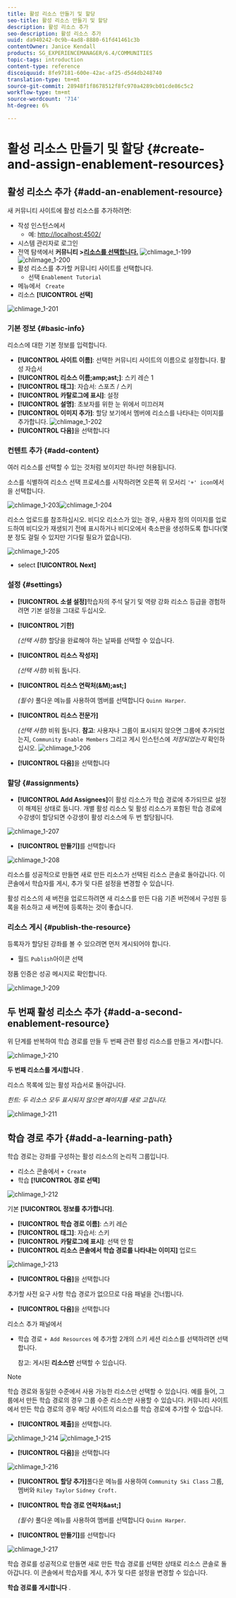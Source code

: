 ```yaml
---
title: 활성 리소스 만들기 및 할당
seo-title: 활성 리소스 만들기 및 할당
description: 활성 리소스 추가
seo-description: 활성 리소스 추가
uuid: da940242-0c9b-4ad8-8880-61fd41461c3b
contentOwner: Janice Kendall
products: SG_EXPERIENCEMANAGER/6.4/COMMUNITIES
topic-tags: introduction
content-type: reference
discoiquuid: 8fe97181-600e-42ac-af25-d5d4db248740
translation-type: tm+mt
source-git-commit: 28948f1f8678512f8fc970a4289cb01cde86c5c2
workflow-type: tm+mt
source-wordcount: '714'
ht-degree: 6%

---
```



# 활성 리소스 만들기 및 할당 {#create-and-assign-enablement-resources}

## 활성 리소스 추가 {#add-an-enablement-resource}

새 커뮤니티 사이트에 활성 리소스를 추가하려면:

* 작성 인스턴스에서
   * 예: [http://localhost:4502/](http://localhost:4503/)
* 시스템 관리자로 로그인
* 전역 탐색에서 **커뮤니티 >[리소스를 선택합니다.](resources.md)**   ![chlimage_1-199](assets/chlimage_1-199.png)
   ![chlimage_1-200](assets/chlimage_1-200.png)
* 활성 리소스를 추가할 커뮤니티 사이트를 선택합니다.
   * 선택 `Enablement Tutorial`
* 메뉴에서 ` Create`
* 리소스 **[!UICONTROL 선택]**

![chlimage_1-201](assets/chlimage_1-201.png)

### 기본 정보 {#basic-info}

리소스에 대한 기본 정보를 입력합니다.

* **[!UICONTROL 사이트 이름]**:
선택한 커뮤니티 사이트의 이름으로 설정합니다. 활성 자습서
* **[!UICONTROL 리소스 이름;amp;ast;]**: 스키 레슨 1
* **[!UICONTROL 태그]**: 자습서: 스포츠 / 스키
* **[!UICONTROL 카탈로그에 표시]**: 설정
* **[!UICONTROL 설명]**: 초보자를 위한 눈 위에서 미끄러져
* **[!UICONTROL 이미지 추가]**: 할당 보기에서 멤버에 리소스를 나타내는 이미지를 추가합니다.
   ![chlimage_1-202](assets/chlimage_1-202.png)
* **[!UICONTROL 다음]**&#x200B;을 선택합니다

### 컨텐트 추가 {#add-content}

여러 리소스를 선택할 수 있는 것처럼 보이지만 하나만 허용됩니다.

소스를 식별하여 리소스 선택 프로세스를 시작하려면 오른쪽 위 모서리 `'+' icon`에서 을 선택합니다.

![chlimage_1-203](assets/chlimage_1-203.png)![chlimage_1-204](assets/chlimage_1-204.png)

리소스 업로드를 참조하십시오. 비디오 리소스가 있는 경우, 사용자 정의 이미지를 업로드하여 비디오가 재생되기 전에 표시하거나 비디오에서 축소판을 생성하도록 합니다(몇 분 정도 걸릴 수 있지만 기다릴 필요가 없습니다).

![chlimage_1-205](assets/chlimage_1-205.png)

* select **[!UICONTROL Next]**

### 설정 {#settings}

* **[!UICONTROL 소셜 설정]**&#x200B;학습자의 주석 달기 및 역량 강화 리소스 등급을 경험하려면 기본 설정을 그대로 두십시오.
* **[!UICONTROL 기한]**

   *(선택 사항)* 할당을 완료해야 하는 날짜를 선택할 수 있습니다.
* **[!UICONTROL 리소스 작성자]**

   *(선택 사항)* 비워 둡니다.
* **[!UICONTROL 리소스 연락처(&amp;M);ast;]**

   *(필수)* 풀다운 메뉴를 사용하여 멤버를 선택합니다 `Quinn Harper`.
* **[!UICONTROL 리소스 전문가]**

   *(선택 사항)* 비워 둡니다.
   **참고**: 사용자나 그룹이 표시되지 않으면 그룹에 추가되었는지, `Community Enable Members` 그리고 게시 인스턴스에 *저장되었는지* 확인하십시오.
   ![chlimage_1-206](assets/chlimage_1-206.png)
* **[!UICONTROL 다음]**&#x200B;을 선택합니다

### 할당 {#assignments}

* **[!UICONTROL Add Assignees]**&#x200B;이 활성 리소스가 학습 경로에 추가되므로 설정이 해제된 상태로 둡니다. 개별 활성 리소스 및 활성 리소스가 포함된 학습 경로에 수강생이 할당되면 수강생이 활성 리소스에 두 번 할당됩니다.

![chlimage_1-207](assets/chlimage_1-207.png)

* **[!UICONTROL 만들기]**&#x200B;를 선택합니다

![chlimage_1-208](assets/chlimage_1-208.png)

리소스를 성공적으로 만들면 새로 만든 리소스가 선택된 리소스 콘솔로 돌아갑니다. 이 콘솔에서 학습자를 게시, 추가 및 다른 설정을 변경할 수 있습니다.

활성 리소스의 새 버전을 업로드하려면 새 리소스를 만든 다음 기존 버전에서 구성원 등록을 취소하고 새 버전에 등록하는 것이 좋습니다.

### 리소스 게시 {#publish-the-resource}

등록자가 할당된 강좌를 볼 수 있으려면 먼저 게시되어야 합니다.

* 월드 `Publish`아이콘 선택

정품 인증은 성공 메시지로 확인합니다.

![chlimage_1-209](assets/chlimage_1-209.png)

## 두 번째 활성 리소스 추가 {#add-a-second-enablement-resource}

위 단계를 반복하여 학습 경로를 만들 두 번째 관련 활성 리소스를 만들고 게시합니다.

![chlimage_1-210](assets/chlimage_1-210.png)

**두 번째 리소스를 게시합니다** .

리소스 목록에 있는 활성 자습서로 돌아갑니다.

*힌트: 두 리소스 모두 표시되지 않으면 페이지를 새로 고칩니다.*

![chlimage_1-211](assets/chlimage_1-211.png)

## 학습 경로 추가 {#add-a-learning-path}

학습 경로는 강좌를 구성하는 활성 리소스의 논리적 그룹입니다.

* 리소스 콘솔에서 `+ Create`
* 학습 **[!UICONTROL 경로 선택]**

![chlimage_1-212](assets/chlimage_1-212.png)

기본 **[!UICONTROL 정보를 추가합니다]**.

* **[!UICONTROL 학습 경로 이름]**: 스키 레슨
* **[!UICONTROL 태그]**: 자습서: 스키
* **[!UICONTROL 카탈로그에 표시]**: 선택 안 함
* **[!UICONTROL 리소스 콘솔에서 학습 경로를 나타내는 이미지]** 업로드

![chlimage_1-213](assets/chlimage_1-213.png)

* **[!UICONTROL 다음]**&#x200B;을 선택합니다

추가할 사전 요구 사항 학습 경로가 없으므로 다음 패널을 건너뜁니다.

* **[!UICONTROL 다음]**&#x200B;을 선택합니다

리소스 추가 패널에서

* 학습 경로 `+ Add Resources` 에 추가할 2개의 스키 세션 리소스를 선택하려면 선택합니다.

   참고: 게시된 **리소스만** 선택할 수 있습니다.

>[!NOTE]
>
>학습 경로와 동일한 수준에서 사용 가능한 리소스만 선택할 수 있습니다. 예를 들어, 그룹에서 만든 학습 경로의 경우 그룹 수준 리소스만 사용할 수 있습니다. 커뮤니티 사이트에서 만든 학습 경로의 경우 해당 사이트의 리소스를 학습 경로에 추가할 수 있습니다.

* **[!UICONTROL 제출]**&#x200B;을 선택합니다.

![chlimage_1-214](assets/chlimage_1-214.png) ![chlimage_1-215](assets/chlimage_1-215.png)

* **[!UICONTROL 다음]**&#x200B;을 선택합니다

![chlimage_1-216](assets/chlimage_1-216.png)

* **[!UICONTROL 할당 추가]**&#x200B;풀다운 메뉴를 사용하여 
`Community Ski Class` 그룹, 멤버와 `Riley Taylor` `Sidney Croft.`

* **[!UICONTROL 학습 경로 연락처&amp;ast;]**

   *(필수)* 풀다운 메뉴를 사용하여 멤버를 선택합니다 `Quinn Harper`.

* **[!UICONTROL 만들기]**&#x200B;를 선택합니다

![chlimage_1-217](assets/chlimage_1-217.png)

학습 경로를 성공적으로 만들면 새로 만든 학습 경로를 선택한 상태로 리소스 콘솔로 돌아갑니다. 이 콘솔에서 학습자를 게시, 추가 및 다른 설정을 변경할 수 있습니다.

**학습 경로를 게시합니다** .

